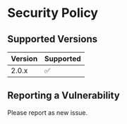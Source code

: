 # Security Policy

## Supported Versions

| Version | Supported          |
|---------|--------------------|
| 2.0.x   | :white_check_mark: |


## Reporting a Vulnerability

Please report as new issue.
